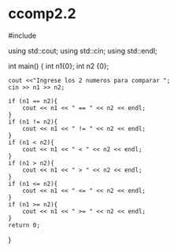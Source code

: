 # ccomp2.2
#include <iostream>

using std::cout;
using std::cin;
using std::endl;

int main() {
    int n1{0};
    int n2 {0};

    cout <<"Ingrese los 2 numeros para comparar ";
    cin >> n1 >> n2;

    if (n1 == n2){
        cout << n1 << " == " << n2 << endl;
    }
    if (n1 != n2){
        cout << n1 << " != " << n2 << endl;    
    }
    if (n1 < n2){
        cout << n1 << " < " << n2 << endl;        
    }
    if (n1 > n2){
        cout << n1 << " > " << n2 << endl;    
    }
    if (n1 <= n2){
        cout << n1 << " <= " << n2 << endl;
    }
    if (n1 >= n2){
        cout << n1 << " >= " << n2 << endl;
    } 
    return 0;
}